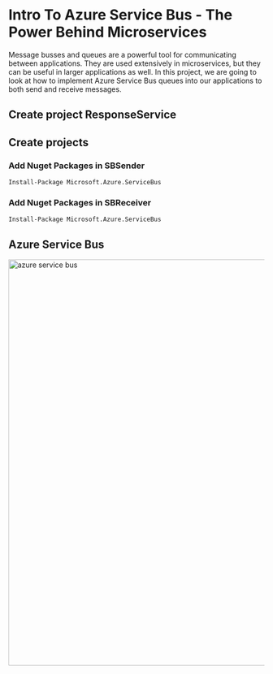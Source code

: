 # Intro To Azure Service Bus - The Power Behind Microservices

Message busses and queues are a powerful tool for communicating between applications. They are used extensively in microservices, but they can be useful in larger applications as well. In this project, we are going to look at how to implement Azure Service Bus queues into our applications to both send and receive messages.

## Create project ResponseService


## Create projects

### Add Nuget Packages in SBSender
```
Install-Package Microsoft.Azure.ServiceBus
```

### Add Nuget Packages in SBReceiver
```
Install-Package Microsoft.Azure.ServiceBus
```


## Azure Service Bus

<img src="/pictures/azure_service_bus.png" title="azure service bus"  width="800">



